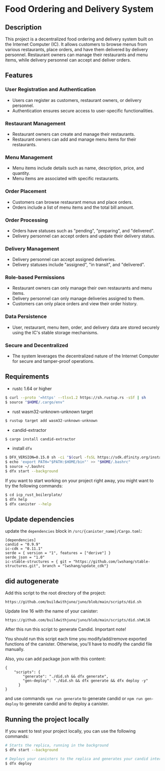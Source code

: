 # Food Ordering and Delivery System

## Description

This project is a decentralized food ordering and delivery system built on the Internet Computer (IC). It allows customers to browse menus from various restaurants, place orders, and have them delivered by delivery personnel. Restaurant owners can manage their restaurants and menu items, while delivery personnel can accept and deliver orders.

## Features

### User Registration and Authentication
- Users can register as customers, restaurant owners, or delivery personnel.
- Authentication ensures secure access to user-specific functionalities.

### Restaurant Management
- Restaurant owners can create and manage their restaurants.
- Restaurant owners can add and manage menu items for their restaurants.

### Menu Management
- Menu items include details such as name, description, price, and quantity.
- Menu items are associated with specific restaurants.

### Order Placement
- Customers can browse restaurant menus and place orders.
- Orders include a list of menu items and the total bill amount.

### Order Processing
- Orders have statuses such as "pending", "preparing", and "delivered".
- Delivery personnel can accept orders and update their delivery status.

### Delivery Management
- Delivery personnel can accept assigned deliveries.
- Delivery statuses include "assigned", "in transit", and "delivered".

### Role-based Permissions
- Restaurant owners can only manage their own restaurants and menu items.
- Delivery personnel can only manage deliveries assigned to them.
- Customers can only place orders and view their order history.

### Data Persistence
- User, restaurant, menu item, order, and delivery data are stored securely using the IC's stable storage mechanisms.

### Secure and Decentralized
- The system leverages the decentralized nature of the Internet Computer for secure and tamper-proof operations.





## Requirements
* rustc 1.64 or higher
```bash
$ curl --proto '=https' --tlsv1.2 https://sh.rustup.rs -sSf | sh
$ source "$HOME/.cargo/env"
```
* rust wasm32-unknown-unknown target
```bash
$ rustup target add wasm32-unknown-unknown
```
* candid-extractor
```bash
$ cargo install candid-extractor
```
* install `dfx`
```bash
$ DFX_VERSION=0.15.0 sh -ci "$(curl -fsSL https://sdk.dfinity.org/install.sh)"
$ echo 'export PATH="$PATH:$HOME/bin"' >> "$HOME/.bashrc"
$ source ~/.bashrc
$ dfx start --background
```

If you want to start working on your project right away, you might want to try the following commands:

```bash
$ cd icp_rust_boilerplate/
$ dfx help
$ dfx canister --help
```

## Update dependencies

update the `dependencies` block in `/src/{canister_name}/Cargo.toml`:
```
[dependencies]
candid = "0.9.9"
ic-cdk = "0.11.1"
serde = { version = "1", features = ["derive"] }
serde_json = "1.0"
ic-stable-structures = { git = "https://github.com/lwshang/stable-structures.git", branch = "lwshang/update_cdk"}
```

## did autogenerate

Add this script to the root directory of the project:
```
https://github.com/buildwithjuno/juno/blob/main/scripts/did.sh
```

Update line 16 with the name of your canister:
```
https://github.com/buildwithjuno/juno/blob/main/scripts/did.sh#L16
```

After this run this script to generate Candid.
Important note!

You should run this script each time you modify/add/remove exported functions of the canister.
Otherwise, you'll have to modify the candid file manually.

Also, you can add package json with this content:
```
{
    "scripts": {
        "generate": "./did.sh && dfx generate",
        "gen-deploy": "./did.sh && dfx generate && dfx deploy -y"
      }
}
```

and use commands `npm run generate` to generate candid or `npm run gen-deploy` to generate candid and to deploy a canister.

## Running the project locally

If you want to test your project locally, you can use the following commands:

```bash
# Starts the replica, running in the background
$ dfx start --background

# Deploys your canisters to the replica and generates your candid interface
$ dfx deploy
```